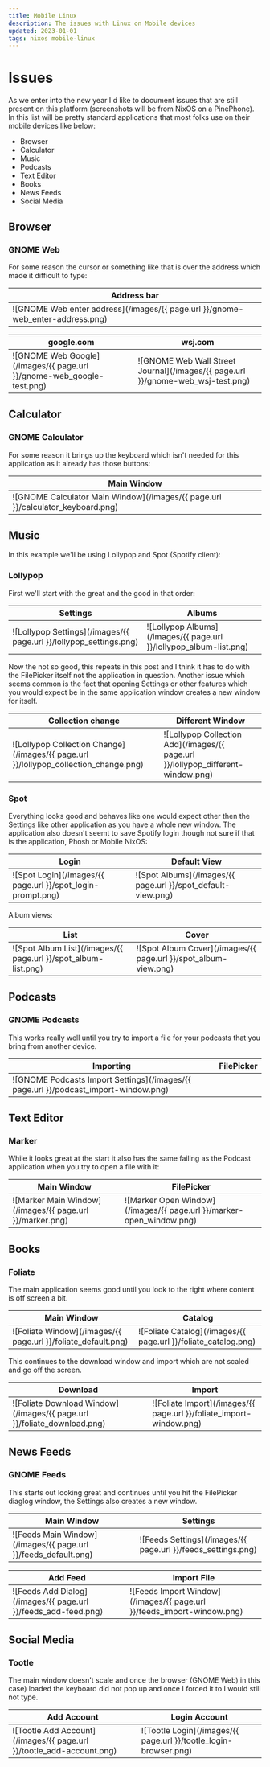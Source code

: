 ```yaml
---
title: Mobile Linux
description: The issues with Linux on Mobile devices
updated: 2023-01-01
tags: nixos mobile-linux
---
```


# Issues

As we enter into the new year I'd like to document issues that are still present on this platform (screenshots will be from NixOS on a PinePhone). In this list will be pretty standard applications that most folks use on their mobile devices like below:

- Browser
- Calculator
- Music
- Podcasts
- Text Editor
- Books
- News Feeds
- Social Media

## Browser

### GNOME Web

For some reason the cursor or something like that is over the address which made it difficult to type:

| Address bar |
| ----------- |
| ![GNOME Web enter address](/images/{{ page.url }}/gnome-web_enter-address.png)

| google.com | wsj.com |
| ---------- | ----
| ![GNOME Web Google](/images/{{ page.url }}/gnome-web_google-test.png) | ![GNOME Web Wall Street Journal](/images/{{ page.url }}/gnome-web_wsj-test.png) |

## Calculator

### GNOME Calculator

For some reason it brings up the keyboard which isn't needed for this application as it already has those buttons:

| Main Window |
| ----------- |
| ![GNOME Calculator Main Window](/images/{{ page.url }}/calculator_keyboard.png) |

## Music

In this example we'll be using Lollypop and Spot (Spotify client):

### Lollypop

First we'll start with the great and the good in that order:

| Settings | Albums |
| -------- | ------ |
![Lollypop Settings](/images/{{ page.url }}/lollypop_settings.png)| ![Lollypop Albums](/images/{{ page.url }}/lollypop_album-list.png) |

Now the not so good, this repeats in this post and I think it has to do with the FilePicker itself not the application in question. Another issue which seems common is the fact that opening Settings or other features which you would expect be in the same application window creates a new window for itself.

| Collection change | Different Window |
| ----------------- | ---------------- |
| ![Lollypop Collection Change](/images/{{ page.url }}/lollypop_collection_change.png) | ![Lollypop Collection Add](/images/{{ page.url }}/lollypop_different-window.png) |

### Spot

Everything looks good and behaves like one would expect other then the Settings like other application as you have a whole new window. The application also doesn't seemt to save Spotify login though not sure if that is the application, Phosh or Mobile NixOS:

| Login | Default View |
| ----- | ------------ |
![Spot Login](/images/{{ page.url }}/spot_login-prompt.png)| ![Spot Albums](/images/{{ page.url }}/spot_default-view.png) |

Album views:

| List | Cover |
| ---- | ----- |
| ![Spot Album List](/images/{{ page.url }}/spot_album-list.png) | ![Spot Album Cover](/images/{{ page.url }}/spot_album-view.png) |

## Podcasts

### GNOME Podcasts

This works really well until you try to import a file for your podcasts that you bring from another device.

| Importing | FilePicker |
| --------- | ---------- |
| ![GNOME Podcasts Import Settings](/images/{{ page.url }}/podcast_import-window.png) |

## Text Editor

### Marker

While it looks great at the start it also has the same failing as the Podcast application when you try to open a file with it:

| Main Window | FilePicker |
| ----------- | ---------- |
| ![Marker Main Window](/images/{{ page.url }}/marker.png) | ![Marker Open Window](/images/{{ page.url }}/marker-open_window.png) |

## Books

### Foliate

The main application seems good until you look to the right where content is off screen a bit.

| Main Window | Catalog |
| ----------- | ------- |
| ![Foliate Window](/images/{{ page.url }}/foliate_default.png) | ![Foliate Catalog](/images/{{ page.url }}/foliate_catalog.png) |

This continues to the download window and import which are not scaled and go off the screen.

| Download | Import |
| -------- | ------- |
| ![Foliate Download Window](/images/{{ page.url }}/foliate_download.png) | ![Foliate Import](/images/{{ page.url }}/foliate_import-window.png) |

## News Feeds

### GNOME Feeds

This starts out looking great and continues until you hit the FilePicker diaglog window, the Settings also creates a new window.

| Main Window | Settings |
| ----------- | -------- |
| ![Feeds Main Window](/images/{{ page.url }}/feeds_default.png) | ![Feeds Settings](/images/{{ page.url }}/feeds_settings.png) |

| Add Feed | Import File |
| -------- | ----------- |
| ![Feeds Add Dialog](/images/{{ page.url }}/feeds_add-feed.png) | ![Feeds Import Window](/images/{{ page.url }}/feeds_import-window.png) |

## Social Media

### Tootle

The main window doesn't scale and once the browser (GNOME Web) in this case) loaded the keyboard did not pop up and once I forced it to I would still not type.

| Add Account | Login Account|
| ----------- | ------------ |
| ![Tootle Add Account](/images/{{ page.url }}/tootle_add-account.png) | ![Tootle Login](/images/{{ page.url }}/tootle_login-browser.png) |
